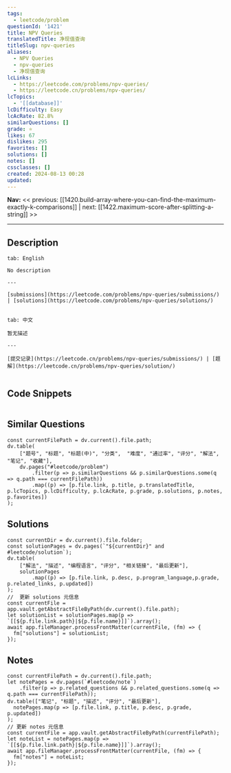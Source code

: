 ```yaml
---
tags:
  - leetcode/problem
questionId: '1421'
title: NPV Queries
translatedTitle: 净现值查询
titleSlug: npv-queries
aliases:
  - NPV Queries
  - npv-queries
  - 净现值查询
lcLinks:
  - https://leetcode.com/problems/npv-queries/
  - https://leetcode.cn/problems/npv-queries/
lcTopics:
  - '[[database]]'
lcDifficulty: Easy
lcAcRate: 82.8%
similarQuestions: []
grade: ⭐
likes: 67
dislikes: 295
favorites: []
solutions: []
notes: []
cssclasses: []
created: 2024-08-13 00:28
updated:
---
```


**Nav:** << previous: [[1420.build-array-where-you-can-find-the-maximum-exactly-k-comparisons]] | next: [[1422.maximum-score-after-splitting-a-string]] >>

---

## Description

~~~tabs
tab: English

No description

---

[submissions](https://leetcode.com/problems/npv-queries/submissions/) | [solutions](https://leetcode.com/problems/npv-queries/solutions/)


tab: 中文

暂无描述

---

[提交记录](https://leetcode.cn/problems/npv-queries/submissions/) | [题解](https://leetcode.cn/problems/npv-queries/solution/)


~~~

## Code Snippets

~~~tabs
~~~

## Similar Questions

```dataviewjs
const currentFilePath = dv.current().file.path;
dv.table(
    ["题号", "标题", "标题(中)", "分类",  "难度", "通过率", "评分", "解法", "笔记", "收藏"],
    dv.pages("#leetcode/problem")
        .filter(p => p.similarQuestions && p.similarQuestions.some(q => q.path === currentFilePath))
        .map((p) => [p.file.link, p.title, p.translatedTitle, p.lcTopics, p.lcDifficulty, p.lcAcRate, p.grade, p.solutions, p.notes, p.favorites])
);
```

## Solutions

```dataviewjs
const currentDir = dv.current().file.folder;
const solutionPages = dv.pages(`"${currentDir}" and #leetcode/solution`);
dv.table(
    ["解法", "描述", "编程语言", "评分", "相关链接", "最后更新"],
    solutionPages
        .map((p) => [p.file.link, p.desc, p.program_language,p.grade, p.related_links, p.updated])
);
//  更新 solutions 元信息
const currentFile = app.vault.getAbstractFileByPath(dv.current().file.path);
let solutionList = solutionPages.map(p => `[[${p.file.link.path}|${p.file.name}]]`).array();
await app.fileManager.processFrontMatter(currentFile, (fm) => {
  fm["solutions"] = solutionList;
});
```

## Notes

```dataviewjs
const currentFilePath = dv.current().file.path;
let notePages = dv.pages(`#leetcode/note`)
	.filter(p => p.related_questions && p.related_questions.some(q => q.path === currentFilePath));
dv.table(["笔记", "标题", "描述", "评分", "最后更新"],
  notePages.map(p => [p.file.link, p.title, p.desc, p.grade, p.updated])
);
// 更新 notes 元信息
const currentFile = app.vault.getAbstractFileByPath(currentFilePath);
let noteList = notePages.map(p => `[[${p.file.link.path}|${p.file.name}]]`).array();
await app.fileManager.processFrontMatter(currentFile, (fm) => {
  fm["notes"] = noteList;
});
```
          
